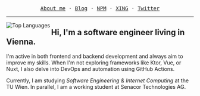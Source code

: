 <p align="center">
  <samp>
    <a href="https://jan-mueller.at">About me</a> ·
    <a href="https://jan-mueller.at/blog">Blog</a> ·
    <a href="https://www.npmjs.com/~yeger">NPM</a> ·
    <a href="https://www.xing.com/profile/Jan_Mueller1092/cv">XING</a> ·
    <a href="https://twitter.com/DerYeger">Twitter</a>
  </samp>
</p>

___

<img src="https://github-readme-stats.vercel.app/api/top-langs/?username=DerYeger&layout=compact&hide_border=true&title_color=58A6FF&icon_color=58A6FF&text_color=8B949E&bg_color=0D1117&show_icons=true&langs_count=10&cache_seconds=1800&exclude_repo=Project_RBSG" alt="Top Languages" align="left">
<h2>Hi, I'm a software engineer living in Vienna.</h2>
<p>
  I'm active in both frontend and backend development and always aim to improve my skills.
  When I'm not exploring frameworks like Ktor, Vue, or Nuxt, I also delve into DevOps and automation using GitHub Actions.
</p>
<p>
  Currently, I am studying <i>Software Engineering & Internet Computing</i> at the TU Wien.
  In parallel, I am a working student at Senacor Technologies AG.
</p>
